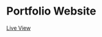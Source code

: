 # Portfolio Website
<a href="https://rafikadir.github.io/portfolio-website/" target="_blank">Live View</a>

